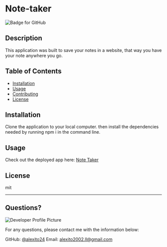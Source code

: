 # Note-taker
  ![Badge for GitHub](https://img.shields.io/github/languages/top/alexito24/Note-taker?style=flat&logo=appveyor)


  ## Description


  This application was built to save your notes in a website, that way you have your note anywhere you go.
  ## Table of Contents
  * [Installation](#installation)
  * [Usage](#usage)
  * [Contributing](#contributing)
  * [License](#license)

  ## Installation


  Clone the application to your local computer. then install the dependencies needed by running npm i in the command line.

  ## Usage
  Check out the deployed app here: [Note Taker](https://calm-falls-97106.herokuapp.com/)


  ## License

  mit

  ---

  ## Questions?

  ![Developer Profile Picture](https://avatars.githubusercontent.com/u/87586398?v=4)

  For any questions, please contact me with the information below:

  GitHub: [@alexito24](https://api.github.com/users/alexito24)
  Email: alexito2002.ll@gmail.com
